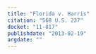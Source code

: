```yaml
---
title: "Florida v. Harris"
citation: "568 U.S. 237"
docket: "11-817"
publishdate: "2013-02-19"
argdate: ""
---
```

